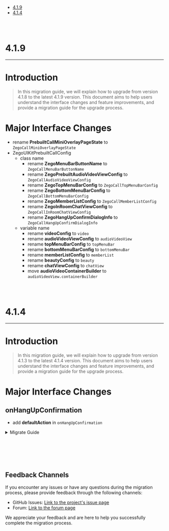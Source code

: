 
- [4.1.9](#419)
- [4.1.4](#414)


<br />
<br />


# 4.1.9
---

# Introduction

>
> In this migration guide, we will explain how to upgrade from version 4.1.8 to the latest 4.1.9 version. This document aims to help users understand the interface changes and feature improvements,
> and provide a migration guide for the upgrade process.

# Major Interface Changes

- rename **PrebuiltCallMiniOverlayPageState** to `ZegoCallMiniOverlayPageState`
- ZegoUIKitPrebuiltCallConfig
  - class name 
    - rename **ZegoMenuBarButtonName** to `ZegoCallMenuBarButtonName`
    - rename **ZegoPrebuiltAudioVideoViewConfig** to `ZegoCallAudioVideoViewConfig`
    - rename **ZegoTopMenuBarConfig** to `ZegoCallTopMenuBarConfig`
    - rename **ZegoBottomMenuBarConfig** to `ZegoCallBottomMenuBarConfig`
    - rename **ZegoMemberListConfig** to `ZegoCallMemberListConfig`
    - rename **ZegoInRoomChatViewConfig** to `ZegoCallInRoomChatViewConfig`
    - rename **ZegoHangUpConfirmDialogInfo** to `ZegoCallHangUpConfirmDialogInfo`
  - variable name
    - rename **videoConfig** to `video`
    - rename **audioVideoViewConfig** to `audioVideoView`
    - rename **topMenuBarConfig** to `topMenuBar`
    - rename **bottomMenuBarConfig** to `bottomMenuBar`
    - rename **memberListConfig** to `memberList`
    - rename **beautyConfig** to `beauty`
    - rename **chatViewConfig** to `chatView`
    - move **audioVideoContainerBuilder** to `audioVideoView.containerBuilder`

<br />
<br />

# 4.1.4
---

# Introduction

>
> In this migration guide, we will explain how to upgrade from version 4.1.3 to the latest 4.1.4 version. This document aims to help users understand the interface changes and feature improvements,
> and provide a migration guide for the upgrade process.

# Major Interface Changes

## onHangUpConfirmation

- add **defaultAction** in `onHangUpConfirmation`

<details>
<summary>Migrate Guide</summary>

> Modify your code based on the following guidelines to make it compatible with version 4.1.4:
>
> 4.1.3 Version Code:
>
>```dart
>/// Example code in version 4.1.3
>/// ...
> events: ZegoUIKitPrebuiltCallEvents(
>   onHangUpConfirmation: (
>     BuildContext context,
>   ) {
>     debugPrint('onHangUpConfirmation, do whatever you want');
>
>     ...show you confirm dialog 
>
>     return dialog result;
>   },
> ),
>```
>
>4.1.4 Version Code:
>
>```dart
>/// Example code in version 4.1.4
>/// ...
> events: ZegoUIKitPrebuiltCallEvents(
>   onHangUpConfirmation: (
>     ZegoUIKitCallHangUpConfirmationEvent event,
>     Future<bool> Function() defaultAction,
>   ) {
>     debugPrint('onHangUpConfirmation, do whatever you want');
>
>     /// you can call this defaultAction to return to the previous page,
>     return defaultAction.call();
>   },
> ),
>```
>
> - parameter prototype:
> ```dart
> class ZegoUIKitCallHangUpConfirmationEvent {
>   BuildContext context;
> }
> ```

</details>

<br />
<br />
<br />
<br />
<br />

## Feedback Channels

If you encounter any issues or have any questions during the migration process, please provide feedback through the following channels:

- GitHub Issues: [Link to the project's issue page](https://github.com/ZEGOCLOUD/zego_uikit_prebuilt_call_flutter/issues)
- Forum: [Link to the forum page](https://www.zegocloud.com/)

We appreciate your feedback and are here to help you successfully complete the migration process.
